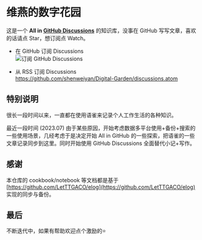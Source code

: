 # 维燕的数字花园

这是一个 **All in [GitHub Discussions](https://github.com/shenweiyan/Digital-Garden/discussions)** 的知识库，没事在 GitHub 写写文章，喜欢的话请点 Star，想订阅点 Watch。     

- 在 GitHub 订阅 Discussions          
  ![订阅 GitHub Discussions](https://shub.weiyan.tech/website/watch-github-discussions.png)

- 从 RSS 订阅 Discussions          
  <https://github.com/shenweiyan/Digital-Garden/discussions.atom>

## 特别说明

很长一段时间以来，一直都在使用语雀来记录个人工作生活的各种知识。

最近一段时间 (2023.07) 由于某些原因，开始考虑数据多平台使用+备份+搜索的一些使用场景，几经考虑于是决定开始 All in GitHub 的一些探索，把语雀的一些文章记录同步到这里。同时开始使用 GitHub Discussions 全面替代小记+写作。

## 感谢

本仓库的 cookbook/notebook 等文档都是基于 [https://github.com/LetTTGACO/elog](https://github.com/LetTTGACO/elog) 实现的同步与备份。

## 最后
不断迭代中，如果有帮助欢迎点个激励的⭐️


<!-- Security scan triggered at 2025-09-02 14:24:51 -->

<!-- Security scan triggered at 2025-09-02 15:26:45 -->